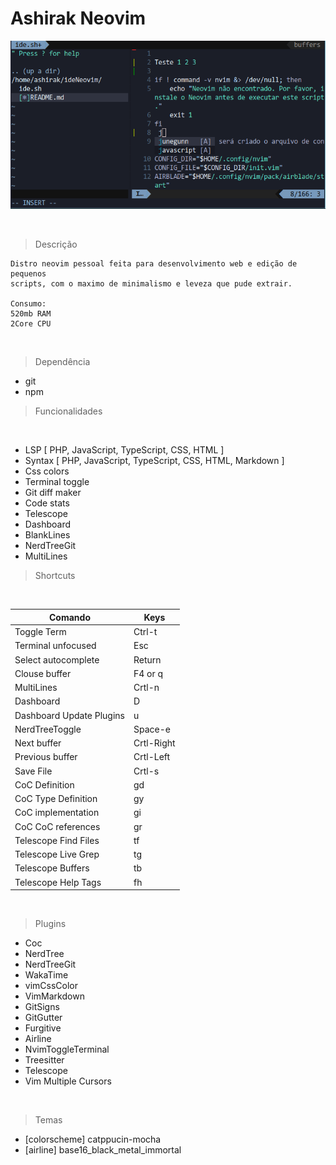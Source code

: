 # Ashirak Neovim

![](./img/nvim.png)

<br />

> Descrição

    Distro neovim pessoal feita para desenvolvimento web e edição de pequenos
    scripts, com o maximo de minimalismo e leveza que pude extrair.
    
    Consumo:
    520mb RAM
    2Core CPU

<br />

>Dependência  
 - git 
 - npm 


> Funcionalidades
 
<br />
 
 -  LSP [ PHP, JavaScript, TypeScript, CSS, HTML ]
 -  Syntax [ PHP, JavaScript, TypeScript, CSS, HTML, Markdown ]
 -  Css colors
 -  Terminal toggle 
 -  Git diff maker 
 -  Code stats
 -  Telescope
 -  Dashboard
 -  BlankLines
 -  NerdTreeGit 
 -  MultiLines 
 
 > Shortcuts

<br />

| Comando | Keys|
 ----------|------
 | Toggle Term | Ctrl-t|
 | Terminal unfocused| Esc| 
 | Select autocomplete | Return |
 | Clouse buffer | F4 or q|
 | MultiLines | Crtl-n|
 | Dashboard| D|
 | Dashboard Update Plugins | u |
 | NerdTreeToggle | Space-e|
 | Next buffer| Crtl-Right|
 | Previous buffer | Crtl-Left| 
 | Save File| Crtl-s|
 | CoC Definition | gd|
 | CoC Type Definition | gy|
 | CoC implementation | gi |
 | CoC CoC references | gr |
 | Telescope Find Files | tf |
 | Telescope Live Grep | tg |
 | Telescope Buffers | tb |
 | Telescope Help Tags | fh |
 
 <br />
 
 > Plugins 
 
 - Coc
 - NerdTree
 - NerdTreeGit
 - WakaTime
 - vimCssColor
 - VimMarkdown
 - GitSigns
 - GitGutter
 - Furgitive
 - Airline
 - NvimToggleTerminal
 - Treesitter
 - Telescope 
 - Vim Multiple Cursors

 <br />
 
 > Temas
 
  - [colorscheme] catppucin-mocha
  - [airline] base16_black_metal_immortal
